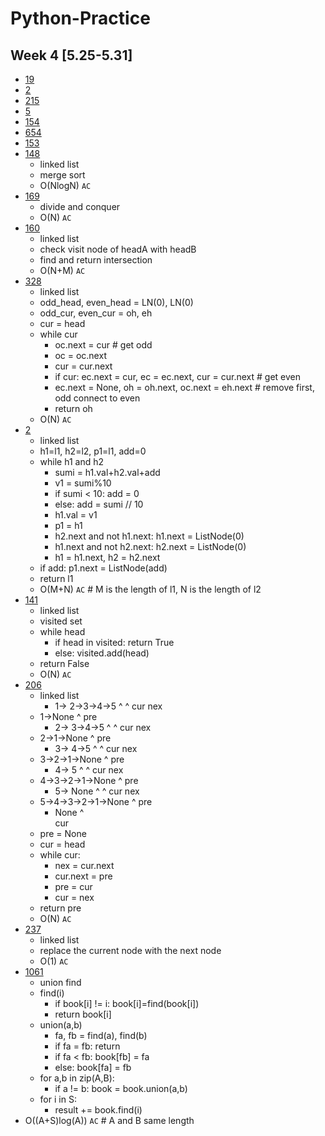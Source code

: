 # Python-Practice
## Week 4 [5.25-5.31]
- [19]()
- [2]()
- [215]()
- [5]()
- [154]()
- [654]()
- [153]()
- [148](https://leetcode.com/problems/sort-list/)
  - linked list
  - merge sort
  - O(NlogN) `AC`
- [169](https://leetcode.com/problems/majority-element/)
  - divide and conquer
  - O(N) `AC`
- [160](https://leetcode.com/problems/intersection-of-two-linked-lists/)
  - linked list
  - check visit node of headA with headB
  - find and return intersection
  - O(N+M) `AC`
- [328](https://leetcode.com/problems/odd-even-linked-list/)
  - linked list
  - odd_head, even_head = LN(0), LN(0)
  - odd_cur, even_cur = oh, eh
  - cur = head
  - while cur
    - oc.next = cur  # get odd
    - oc = oc.next 
    - cur = cur.next
    - if cur: ec.next = cur, ec = ec.next, cur = cur.next  # get even
    - ec.next = None, oh = oh.next, oc.next = eh.next # remove first, odd connect to even
    - return oh
  - O(N) `AC`
- [2](https://leetcode.com/problems/add-two-numbers/)
  - linked list
  - h1=l1, h2=l2, p1=l1, add=0
  - while h1 and h2
    - sumi = h1.val+h2.val+add
    - v1 = sumi%10
    - if sumi < 10: add = 0
    - else: add = sumi // 10
    - h1.val = v1
    - p1 = h1
    - h2.next and not h1.next: h1.next = ListNode(0)
    - h1.next and not h2.next: h2.next = ListNode(0)
    - h1 = h1.next, h2 = h2.next
  - if add: p1.next = ListNode(add)
  - return l1
  - O(M+N) `AC`  # M is the length of l1, N is the length of l2
- [141](https://leetcode.com/problems/linked-list-cycle/)
  - linked list
  - visited set
  - while head
    - if head in visited: return True
    - else: visited.add(head)
  - return False
  - O(N) `AC`
- [206](https://leetcode.com/problems/reverse-linked-list/)
  - linked list
    - 1->   2->3->4->5
      ^     ^
      cur   nex
  - 1->None
    ^
    pre
    - 2->   3->4->5
      ^     ^
      cur   nex
  - 2->1->None
    ^
    pre
    - 3->   4->5
      ^     ^
      cur   nex 
  - 3->2->1->None
    ^
    pre
    - 4->   5
      ^     ^
      cur   nex
  - 4->3->2->1->None
    ^
    pre
    - 5->   None
      ^     ^
      cur   nex
  - 5->4->3->2->1->None
    ^
    pre
    - None
      ^     
      cur   
  - pre = None
  - cur = head
  - while cur:
    - nex = cur.next
    - cur.next = pre
    - pre = cur
    - cur = nex
  - return pre
  - O(N) `AC`
- [237](https://leetcode.com/problems/delete-node-in-a-linked-list/)
  - linked list
  - replace the current node with the next node
  - O(1) `AC`
- [1061](https://leetcode.com/problems/lexicographically-smallest-equivalent-string/)
  - union find
  - find(i)
    - if book[i] != i: book[i]=find(book[i])
    - return book[i]
  - union(a,b)
    - fa, fb = find(a), find(b)
    - if fa = fb: return
    - if fa < fb: book[fb] = fa
    - else: book[fa] = fb
  - for a,b in zip(A,B):
    - if a != b: book = book.union(a,b)
  - for i in S:
    - result += book.find(i)
- O((A+S)log(A)) `AC`  # A and B same length
